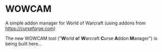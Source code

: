 # WOWCAM
A simple addon manager for World of Warcraft (using addons from https://curseforge.com)

The new WOWCAM tool ("**W**orld **o**f **W**arcraft **C**urse **A**ddon **M**anager") is being built here...
